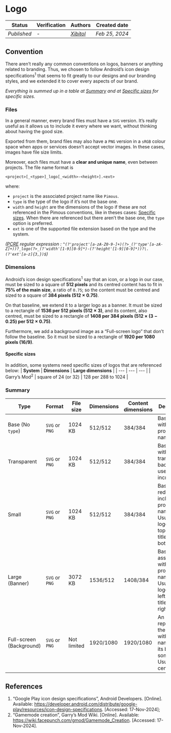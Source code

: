 # Logo
<table>
	<thead>
		<tr>
			<th>Status</th>
			<th>Verification</th>
			<th>Authors</th>
			<th>Created date</th>
		</tr>
	</thead>
	<tbody>
		<tr>
			<td><i>Published</i></td>
			<td><i>-</i></td>
			<td><i><a href="https://www.github.com/Xibitol">Xibitol</a></i></td>
			<td><i>Feb 25, 2024</i></td>
		<tr>
	</tbody>
</table>

## Convention
There aren’t really any common conventions on logos, banners or anything related
to branding. Thus, we chosen to follow Android’s icon design
specifications<sup>1</sup> that seems to fit greatly to our designs and our
branding styles, and we extended it to cover every aspects of our brand.

_Everything is summed up in a table at [Summary](#summary) and at
[Specific sizes](#specific-sizes) for specific sizes._

### Files
In a general manner, every brand files must have a `SVG` version. It’s really
useful as it allows us to include it every where we want, without thinking about
having the good size.

Exported from them, brand files may also have a `PNG` version in a `sRGB` colour
space when apps or services doesn’t accept vector images. In these cases, images
have file size limits.

Moreover, each files must have a **clear and unique name**, even between
projects. The file name format is
```
<project>[_<type>]_logo[_<width>-<height>].<ext>
```
where:

- `project` is the associated project name like `Pimous`.
- `type` is the type of the logo if it’s not the base one.
- `width` and `height` are the dimensions of the logo if these are not
referenced in the Pimous conventions, like in theses cases:
[Specific sizes](#specific-sizes). When there are referenced but there aren’t
the base one, the `type` option is preferred.
- `ext` is one of the supported file extension based on the type and the system.

_([PCRE](http://www.pcre.org/) regular expression : `^(?'project'[a-zA-Z0-9-]+)(?>_(?'type'[a-zA-Z]+))?_logo(?>_(?'width'[1-9][0-9]*)-(?'height'[1-9][0-9]*))?\.(?'ext'[a-z]{3,})$`)_

### Dimensions

Android’s icon design specifications<sup>1</sup> say that an icon, or a logo in
our case, must be sized to a square of **512 pixels** and its centred content
has to fit in **75% of the main size**, a ratio of `0.75`; so the content must
be centred and sized to a square of **384 pixels ($512\times0.75$)**.

On that baseline, we extend it to a larger logo as a banner. It must be sized to
a rectangle of **1536 per 512 pixels ($512\times3$)**, and its content, also
centred, must be sized to a rectangle of **1408 per 384 pixels
($512\times(3-0.25)$ per $512\times0.75$)**.

Furthermore, we add a background image as a “Full-screen logo” that don’t follow
the baseline. So it must be sized to a rectangle of **1920 per 1080 pixels
(16/9)**.

#### Specific sizes
In addition, some systems need specific sizes of logos that are referenced
below:
| **System** | **Dimensions** | **Large dimensions** |
| --- | --- | --- |
| Garry’s Mod<sup>2</sup>  | square of 24 (or 32) | 128 per 288 to 1024 |

### Summary
| **Type** | **Format** | **File size** | **Dimensions** | **Content dimensions** | **Description** |
| --- | --- | --- | --- | --- | --- |
| Base (No `type`) | `SVG` or `PNG` | 1024 KB | 512/512 | 384/384 | Base logo without the project name. |
| Transparent | `SVG` or `PNG` | 1024 KB | 512/512 | 384/384 | Base logo with a transparent background, used for an incrustation. |
| Small | `SVG` or `PNG` | 1024 KB | 512/512 | 384/384 | Base logo reduced to include the project name; Usually the logo at the top and the title at the bottom. |
| Large (Banner) | `SVG` or `PNG` | 3072 KB | 1536/512 | 1408/384 | Base logo associated with the project name; Usually the logo at the left and the title at the right. |
| Full-screen (Background) | `SVG` or `PNG` | Not limited | 1920/1080 | 1920/1080 | An image representing the project with its name and its base logo somewhere; Usually centred. |

## References
1. “Google Play icon design specifications”, Android Developers. [Online]. Available: https://developer.android.com/distribute/google-play/resources/icon-design-specifications. [Accessed: 17-Nov-2024];
2. “Gamemode creation”, Garry’s Mod Wiki. [Online]. Available: https://wiki.facepunch.com/gmod/Gamemode_Creation. [Accessed: 17-Nov-2024].